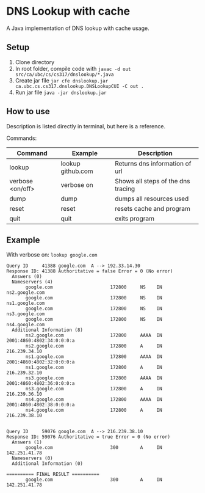 # DNS Lookup with cache
A Java implementation of DNS lookup with cache usage.

## Setup
1. Clone directory
2. In root folder, compile code with `javac -d out src/ca/ubc/cs/cs317/dnslookup/*.java`
3. Create jar file `jar cfe dnslookup.jar ca.ubc.cs.cs317.dnslookup.DNSLookupCUI -C out .
   `
4. Run jar file `java -jar dnslookup.jar`

## How to use
Description is listed directly in terminal, but here is a reference.

Commands:

| Command          | Example           | Description                       |
|------------------|-------------------|-----------------------------------|
| lookup <url>     | lookup github.com | Returns dns information of url    |
| verbose <on/off> | verbose on        | Shows all steps of the dns tracing |
| dump             | dump              | dumps all resources used          |
| reset            | reset             | resets cache and program          |
| quit             | quit              | exits program                     | 

## Example
With verbose on:
`lookup google.com`
```agsl
Query ID     41388 google.com  A --> 192.33.14.30
Response ID: 41388 Authoritative = false Error = 0 (No error)
  Answers (0)
  Nameservers (4)
       google.com                     172800     NS    IN    ns2.google.com
       google.com                     172800     NS    IN    ns1.google.com
       google.com                     172800     NS    IN    ns3.google.com
       google.com                     172800     NS    IN    ns4.google.com
  Additional Information (8)
       ns2.google.com                 172800     AAAA  IN    2001:4860:4802:34:0:0:0:a
       ns2.google.com                 172800     A     IN    216.239.34.10
       ns1.google.com                 172800     AAAA  IN    2001:4860:4802:32:0:0:0:a
       ns1.google.com                 172800     A     IN    216.239.32.10
       ns3.google.com                 172800     AAAA  IN    2001:4860:4802:36:0:0:0:a
       ns3.google.com                 172800     A     IN    216.239.36.10
       ns4.google.com                 172800     AAAA  IN    2001:4860:4802:38:0:0:0:a
       ns4.google.com                 172800     A     IN    216.239.38.10


Query ID     59076 google.com  A --> 216.239.38.10
Response ID: 59076 Authoritative = true Error = 0 (No error)
  Answers (1)
       google.com                     300        A     IN    142.251.41.78
  Nameservers (0)
  Additional Information (0)

========== FINAL RESULT ==========
       google.com                     300        A     IN    142.251.41.78
```
